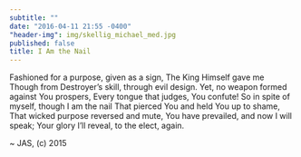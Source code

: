 ```yaml
---
subtitle: ""
date: "2016-04-11 21:55 -0400"
"header-img": img/skellig_michael_med.jpg
published: false
title: I Am the Nail
---
```


Fashioned for a purpose, given as a sign,
The King Himself gave me 
Though from Destroyer’s skill, through evil design.
Yet, no weapon formed against You prospers,
Every tongue that judges, You confute!
So in spite of myself, though I am the nail
That pierced You and held You up to shame,
That wicked purpose reversed and mute,
You have prevailed, and now I will speak;
Your glory I’ll reveal, to the elect, again.

~ JAS, (c) 2015